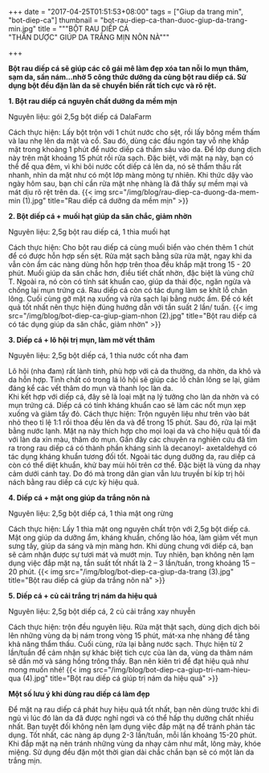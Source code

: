 +++
date = "2017-04-25T01:51:53+08:00"
tags = ["Giup da trang min", "bot-diep-ca"]
thumbnail = "bot-rau-diep-ca-than-duoc-giup-da-trang-min.jpg"
title = """BỘT RAU DIẾP CÁ  
 "THẦN DƯỢC" GIÚP DA TRẮNG MỊN NÕN NÀ"""

+++
 
**Bột rau diếp cá sẽ giúp các cô gái mê làm đẹp xóa tan nỗi lo mụn thâm, sạm da, sần nám...nhờ 5 công thức dưỡng da cùng bột rau diếp cá. Sử dụng bột đều đặn làn da sẽ chuyển biến rất tích cực và rõ rệt.**<!--more--> 

**1.	Bột rau diếp cá nguyên chất dưỡng da mềm mịn** 

Nguyên liệu: gói 2,5g bột diếp cá DalaFarm

Cách thực hiện: Lấy bột trộn với 1 chút nước cho sệt, rồi lấy bông mềm thấm và lau nhẹ lên da mặt và cổ. Sau đó, dùng các đầu ngón tay vỗ nhẹ khắp mặt trong khoảng 1 phút để nước diếp cá thấm sâu vào da. Để lớp dung dịch này trên mặt khoảng 15 phút rồi rửa sạch. 
Đặc biệt, với mặt nạ này, bạn có thể để qua đêm, vì khi bôi nước cốt diếp cá lên da, nó sẽ thẩm thấu rất nhanh, nhìn da mặt như có một lớp màng mỏng tự nhiên. Khi thức dậy vào ngày hôm sau, bạn chỉ cần rửa mặt nhẹ nhàng là đã thấy sự mềm mại và mát dịu rõ rệt trên da.
 {{< img src="/img/blog/rau-diep-ca-duong-da-mem-min (1).jpg" title="Rau diếp cá dưỡng da mềm mịn" >}}

 **2. Bột diếp cá + muối hạt giúp da săn chắc, giảm nhờn**

 Nguyên liệu: 2,5g bột rau diếp cá, 1 thìa muối hạt

Cách thực hiện: Cho bột rau diếp cá cùng muối biển vào chén thêm 1 chút để có được hỗn hợp sền sệt. Rửa mặt sạch bằng sữa rửa mặt, ngay khi da vẫn còn ẩm các nàng dùng hỗn hợp trên thoa đều khắp mặt trong 15 - 20 phút.
Muối giúp da săn chắc hơn, điều tiết chất nhờn, đặc biệt là vùng chữ T. Ngoài ra, nó còn có tính sát khuẩn cao, giúp da thải độc, ngăn ngừa và chống lại mụn trứng cá. Rau diếp cá còn có tác dụng làm se khít lỗ chân lông.
Cuối cùng gỡ mặt nạ xuống và rửa sạch lại bằng nước ấm. Để có kết quả tốt nhất nên thực hiện đúng hướng dẫn với tần suất 2 lần/ tuần.
{{< img src="/img/blog/bot-diep-ca-giup-giam-nhon (2).jpg" title="Bột rau diếp cá có tác dụng giúp da săn chắc, giảm nhờn" >}}

**3. Diếp cá + lô hội trị mụn, làm mờ vết thâm**

Nguyên liệu: 2,5g bột diếp cá, 1 thìa nước cốt nha đam

Lô hội (nha đam) rất lành tính, phù hợp với cả da thường, da nhờn, da khô và da hỗn hợp. Tinh chất có trong lá lô hội sẽ giúp các lỗ chân lông se lại, giảm đáng kể các vết thâm do mụn và thanh lọc làn da.  
Khi kết hợp với diếp cá, đây sẽ là loại mặt nạ lý tưởng cho làn da nhờn và có mụn trứng cá. Diếp cá có tính kháng khuẩn cao sẽ làm các nốt mụn xẹp xuống và giảm tấy đỏ.
Cách thực hiện: Trộn nguyên liệu như trên vào bát nhỏ theo tỉ lệ 1:1 rồi thoa đều lên da và để trong 15 phút. Sau đó,  rửa lại mặt bằng nước lạnh. Mặt nạ này thích hợp cho mọi loại da và cho hiệu quả tối đa với làn da xỉn màu, thâm do mụn.
Gần đây các chuyên ra nghiên cứu đã tìm ra trong rau diếp cá có thành phần kháng sinh là decanoyl- axetaldehyd có tác dụng kháng khuẩn tương đối tốt. Ngoài tác dụng dưỡng da, rau diếp cá còn có thể diệt khuẩn, khử bay mùi hôi trên cơ thể. Đặc biệt là vùng da nhạy cảm dưới cánh tay. Do đó mà trong dân gian vẫn lưu truyền bí kíp trị hôi nách bằng rau diếp cá cực kỳ hiệu quả. 
 
 **4. Diếp cá + mật ong giúp da trắng nõn nà**

 Nguyên liệu: 2,5g bột diếp cá, 1 thìa mật ong rừng

Cách thực hiện: Lấy 1 thìa mật ong nguyên chất trộn với 2,5g bột diếp cá. Mật ong giúp da dưỡng ẩm, kháng khuẩn, chống lão hóa, làm giảm vết mụn sưng tấy, giúp da sáng và mịn màng hơn. Khi dùng chung với diếp cá, bạn sẽ cảm nhận được sự tươi mát và mướt mịn.
Tuy nhiên, bạn không nên lạm dụng việc đắp mặt nạ, tần suất tốt nhất là 2 – 3 lần/tuần, trong khoảng 15 – 20 phút.
{{< img src="/img/blog/bot-diep-ca-giup-da-trang (3).jpg" title="Bột rau diếp cá giúp da trắng nõn nà" >}}

**5. Diếp cá + củ cải trắng trị nám da hiệu quả**

Nguyên liệu: 2,5g bột diếp cá, 2 củ cải trắng xay nhuyễn

Cách thực hiện: trộn đều nguyên liệu. Rửa mặt thật sạch, dùng dịch dịch bôi lên những vùng da bị nám trong vòng 15 phút, mát-xa nhẹ nhàng để tăng khả năng thẩm thấu. Cuối cùng, rửa lại bằng nước sạch.
Thực hiện từ 2 lần/tuần để cảm nhận sự khác biệt tich cực của làn da, vùng da thâm nám sẽ dần mờ và sáng hồng trông thấy. Bạn nên kiên trì để đạt hiệu quả như mong muốn nhé!
{{< img src="/img/blog/bot-diep-ca-giup-tri-nam-hieu-qua (4).jpg" title="Bột rau diếp cá giúp trị nám da hiệu quả" >}}

**Một số lưu ý khi dùng rau diếp cá làm đẹp**

Để mặt nạ rau diếp cá phát huy hiệu quả tốt nhất, bạn nên dùng trước khi đi ngủ vì lúc đó làn da đã được nghỉ ngơi và có thể hấp thụ dưỡng chất nhiều nhất.
Bạn tuyệt đối không nên lạm dụng việc đắp mặt nạ để tránh phản tác dụng. Tốt nhất, các nàng áp dụng 2-3 lần/tuần, mỗi lần khoảng 15-20 phút. Khi đắp mặt nạ nên tránh những vùng da nhạy cảm như mắt, lông mày, khóe miệng. Sử dụng đều đặn một thời gian dài chắc chắn bạn sẽ có một làn da trắng mịn.

